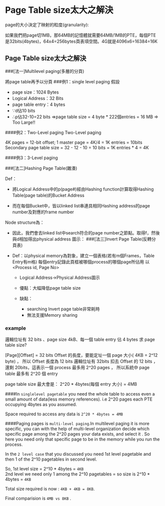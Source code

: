 # Page Table size太大之解決


page的大小決定了映射的粒度(granularity):
 
 如果我們把page切1MB，那64MB的記憶體就需要64MB/1MB的PTE，每個PTE是32bits(4bytes)，64x4=256bytes頁表項空間。4G就是4096x6=16384=16K
 
 
 ## Page Table size太大之解決
 
 ###[法一]Multilevel paging(多層的分頁)

將page table再予以分頁
###例1：single level paging
假設
- page size：1024 Bytes
- Logical Address：32 Bits
- page table entry：4 bytes
- ∵d佔10 bits
- ∴p佔32-10=22 bits
⇒page table size = 4 byte * 222個entries = 16 MB ⇒ Too Large!!

####例2：Two-Level paging
Two-Level paging

4K pages = 12-bit offset; 1 master page = 4K/4 = 1K entries = 10bits Secondary page table size = 32 - 12 - 10 = 10 bits = 1K entries * 4 = 4K


####例3：3-Level paging

###[法二]Hashing Page Table(雜湊)

Def：

- 將Logical Address中的p(page#)經由Hashing function計算取得Hashing Table(page table)的Bucket Address

- 而在每個Bucket中，皆以linked list串連具相同Hashing address的page number及對應的frame number

Node structure為：
- 因此，我們會去linked list中search符合的page number之節點。取得f，然後與d相加得出physical address
圖示：
###[法三]Invert Page Table(反轉分頁表)

- Def：以physical memory為對象，建立一個表格(若有m個Frames，Table Entry有m格)
每個entry記錄此頁框被哪個process的哪個page所佔用
以<Process id, Page No>
    - Logical Address→Physical Address圖示
    
    - 優點：大幅降低page table size
    - 缺點：
        - searching Invert page table非常耗時
        - 無法支援Memory sharing



### example
邏輯位址有 32 bits 、page size 4kB、每一個 table entry 佔 4 bytes
求 page table size?

[Page][Offset] = 32 bits
Offset 的長度，要能定址一個 page 大小( 4KB = 2^12 byte) ，
所以 Offset 長度為 12 bits 邏輯位址有 32bits 扣去 Offset 的 12 bits ，
還剩 20bits，這表示一個 process 最多用 2^20 pages ，
所以系統中 page table 最多有 2^20 個 entry

page table size 最大會是： 2^20 * 4bytes(每個 entry 大小) = 4MB



####In `singlelevel pagetable` you need the whole table to access even a small amount of data(less memory references). i.e 2^20 pages each PTE occupying 4bytes as you assumed.


Space required to access any data is `2^20 * 4bytes = 4MB`

####Paging pages is `multi-level paging`.In multilevel paging it is more specific, you can with the help of multi-level organization decide which specific page among the 2^20 pages your data exists, and select it . So here you need only that specific page to be in the memory while you run the process.

In the `2 level case` that you discussed you need 1st level pagetable and then 1 of the 2^10 pagetables in second level. 

So, 
1st level size = 2^10 * 4bytes = `4KB`<br> 
2nd level we need only 1 among the 2^10 pagetables = so size is 2^10 * 4bytes = `4KB`<br>

Total size required is now : `4KB + 4KB = 8KB`.

Final comparision is `4MB vs 8KB` .